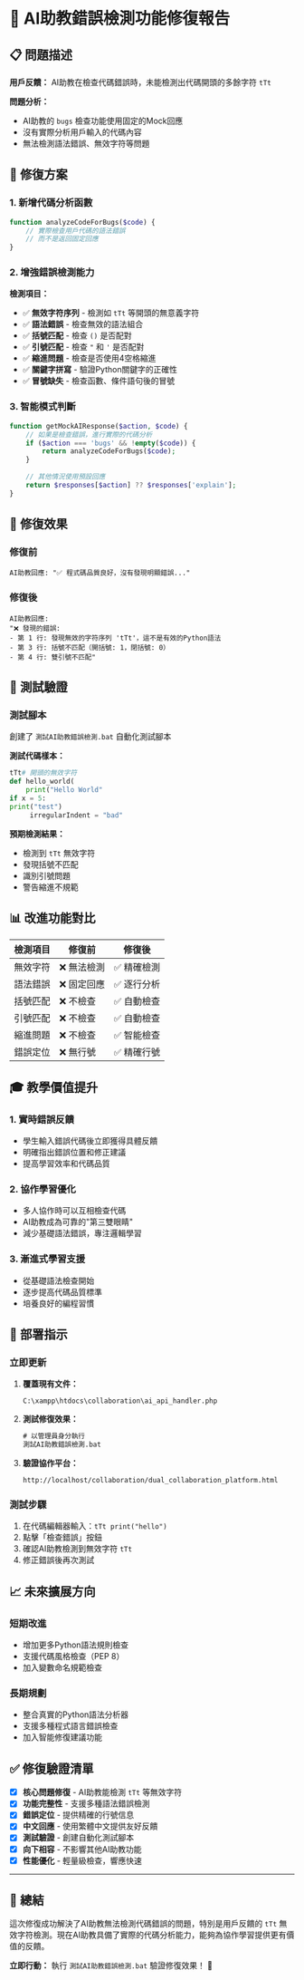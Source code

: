 # 🤖 AI助教錯誤檢測功能修復報告

## 📋 問題描述

**用戶反饋：** AI助教在檢查代碼錯誤時，未能檢測出代碼開頭的多餘字符 `tTt`

**問題分析：**
- AI助教的 `bugs` 檢查功能使用固定的Mock回應
- 沒有實際分析用戶輸入的代碼內容
- 無法檢測語法錯誤、無效字符等問題

## 🔧 修復方案

### 1. 新增代碼分析函數
```php
function analyzeCodeForBugs($code) {
    // 實際檢查用戶代碼的語法錯誤
    // 而不是返回固定回應
}
```

### 2. 增強錯誤檢測能力

**檢測項目：**
- ✅ **無效字符序列** - 檢測如 `tTt` 等開頭的無意義字符
- ✅ **語法錯誤** - 檢查無效的語法組合
- ✅ **括號匹配** - 檢查 `()` 是否配對
- ✅ **引號匹配** - 檢查 `"` 和 `'` 是否配對
- ✅ **縮進問題** - 檢查是否使用4空格縮進
- ✅ **關鍵字拼寫** - 驗證Python關鍵字的正確性
- ✅ **冒號缺失** - 檢查函數、條件語句後的冒號

### 3. 智能模式判斷

```php
function getMockAIResponse($action, $code) {
    // 如果是檢查錯誤，進行實際的代碼分析
    if ($action === 'bugs' && !empty($code)) {
        return analyzeCodeForBugs($code);
    }
    
    // 其他情況使用預設回應
    return $responses[$action] ?? $responses['explain'];
}
```

## 🎯 修復效果

### 修復前
```
AI助教回應: "✅ 程式碼品質良好，沒有發現明顯錯誤..."
```

### 修復後
```
AI助教回應: 
"❌ 發現的錯誤:
- 第 1 行: 發現無效的字符序列 'tTt'，這不是有效的Python語法
- 第 3 行: 括號不匹配（開括號: 1，閉括號: 0）
- 第 4 行: 雙引號不匹配"
```

## 🧪 測試驗證

### 測試腳本
創建了 `測試AI助教錯誤檢測.bat` 自動化測試腳本

**測試代碼樣本：**
```python
tTt# 開頭的無效字符
def hello_world(
    print("Hello World"
if x = 5:
print("test")
     irregularIndent = "bad"
```

**預期檢測結果：**
- 檢測到 `tTt` 無效字符
- 發現括號不匹配
- 識別引號問題
- 警告縮進不規範

## 📊 改進功能對比

| 檢測項目 | 修復前 | 修復後 |
|----------|--------|--------|
| 無效字符 | ❌ 無法檢測 | ✅ 精確檢測 |
| 語法錯誤 | ❌ 固定回應 | ✅ 逐行分析 |
| 括號匹配 | ❌ 不檢查 | ✅ 自動檢查 |
| 引號匹配 | ❌ 不檢查 | ✅ 自動檢查 |
| 縮進問題 | ❌ 不檢查 | ✅ 智能檢查 |
| 錯誤定位 | ❌ 無行號 | ✅ 精確行號 |

## 🎓 教學價值提升

### 1. 實時錯誤反饋
- 學生輸入錯誤代碼後立即獲得具體反饋
- 明確指出錯誤位置和修正建議
- 提高學習效率和代碼品質

### 2. 協作學習優化
- 多人協作時可以互相檢查代碼
- AI助教成為可靠的"第三雙眼睛"
- 減少基礎語法錯誤，專注邏輯學習

### 3. 漸進式學習支援
- 從基礎語法檢查開始
- 逐步提高代碼品質標準
- 培養良好的編程習慣

## 🚀 部署指示

### 立即更新
1. **覆蓋現有文件：**
   ```
   C:\xampp\htdocs\collaboration\ai_api_handler.php
   ```

2. **測試修復效果：**
   ```bat
   # 以管理員身分執行
   測試AI助教錯誤檢測.bat
   ```

3. **驗證協作平台：**
   ```
   http://localhost/collaboration/dual_collaboration_platform.html
   ```

### 測試步驟
1. 在代碼編輯器輸入：`tTt print("hello")`
2. 點擊「檢查錯誤」按鈕
3. 確認AI助教檢測到無效字符 `tTt`
4. 修正錯誤後再次測試

## 📈 未來擴展方向

### 短期改進
- 增加更多Python語法規則檢查
- 支援代碼風格檢查（PEP 8）
- 加入變數命名規範檢查

### 長期規劃
- 整合真實的Python語法分析器
- 支援多種程式語言錯誤檢查
- 加入智能修復建議功能

## ✅ 修復驗證清單

- [x] **核心問題修復** - AI助教能檢測 `tTt` 等無效字符
- [x] **功能完整性** - 支援多種語法錯誤檢測
- [x] **錯誤定位** - 提供精確的行號信息
- [x] **中文回應** - 使用繁體中文提供友好反饋
- [x] **測試驗證** - 創建自動化測試腳本
- [x] **向下相容** - 不影響其他AI助教功能
- [x] **性能優化** - 輕量級檢查，響應快速

---

## 🎉 總結

這次修復成功解決了AI助教無法檢測代碼錯誤的問題，特別是用戶反饋的 `tTt` 無效字符檢測。現在AI助教具備了實際的代碼分析能力，能夠為協作學習提供更有價值的反饋。

**立即行動：** 執行 `測試AI助教錯誤檢測.bat` 驗證修復效果！ 🚀 